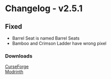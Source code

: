 # Changelog - v2.5.1

## Fixed
- Barrel Seat is named Barrel Seats
- Bamboo and Crimson Ladder have wrong pixel

### Downloads
[CurseForge](https://www.curseforge.com/minecraft/mc-mods/nemos-carpentry) <br>
[Modrinth](https://modrinth.com/mod/nemos-carpentry)